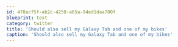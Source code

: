 ```yaml
---
id: 478acf5f-ab2c-4250-a65a-94ed1daa780f
blueprint: text
category: twitter
title: 'Should also sell my Galaxy Tab and one of my bikes'
caption: 'Should also sell my Galaxy Tab and one of my bikes'
---
```

